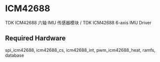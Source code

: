 # ICM42688

TDK ICM42688 六轴 IMU 传感器模块 / TDK ICM42688 6-axis IMU Driver

## Required Hardware
spi_icm42688, icm42688_cs, icm42688_int, pwm_icm42688_heat, ramfs, database


